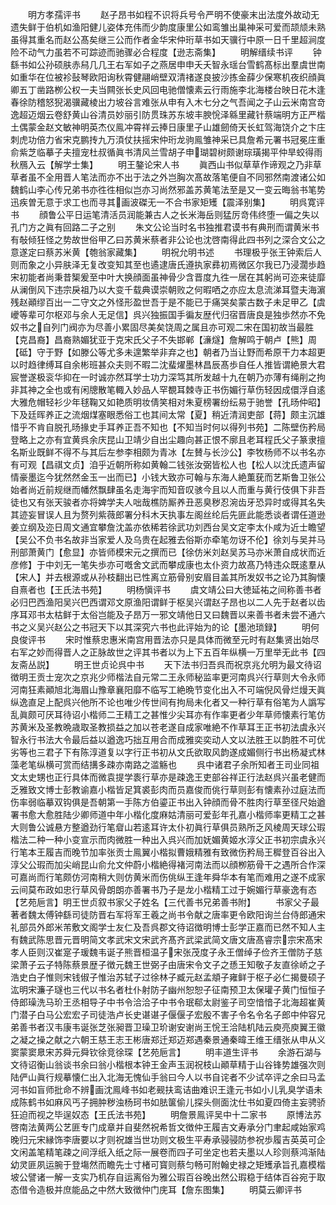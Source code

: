 <!-- { "loadSidebar": true } -->
　　明方孝孺评书
　　赵子昂书如程不识将兵号令严明不使豪末出法度外故动无遗失鲜于伯机如渔阳健儿姿体充伟而少韵度康里公如鸾雏出巢神采可爱而颉颃未熟虽得其重名而赵公髙矣继三公而作者金华宋仲珩草书如天骥行中原一日千里超涧度险不动气力虽若不可踪迹而驰骤必合程度【逊志斋集】
　　明解缙续书评
　　钟繇书如公孙硕肤赤舄几几王右军如子之燕居申申夭夭智永瑶台雪鹤髙标出羣虞世南如重华在位被袗鼔琴欧阳询秋霄健翮峭壁双清禇遂良披沙拣金薛少保寒机夜织顔眞卿五丁凿路栁公权一夫当闗张长史风回电驰僧懐素云行雨施李北海楼台映日花木逢春徐防稽怒猊渴骥藏棱出力坡谷言难张从申有入木七分之气吾闻之子山云米南宫竒逸超迈烟云卷舒黄山谷清员妙丽引防贯珠苏东坡丰腴恱泽緜里藏针蔡端明方正严楷土偶蒙金赵文敏神明英杰仪鳯冲霄祥云捧日康里子山雄劒倚天长虹驾海饶介之卞庄刺虎功倍力省宋克鹏抟九万湏仗扶摇宋仲珩龙驹鳯雏神采已具詹希元署书冠冕庄重俞紫芝临摹子夫擅宠杜叔循眞书清风兰雪胡子申瑚碧树颇谢琮璜揭平仲旱蛟得雨秋鴈入云【解学士集】
　　明王鏊论宋人书
　　眞西山书似草草作谛观之乃非草草者虽不全用晋人笔法而亦不出于法之外岂胸次髙故落笔便自不同邪然南渡诸公如魏鹤山李心传兄弟书亦徃徃相似岂亦习尚然邪盖苏黄笔法至是又一变云晦翁书笔势迅疾曽无意于求工也而寻其画波磔无一不合书家矩矱【震泽别集】
　　明呉寛评书
　　顔鲁公平日运笔清活员润能兼古人之长米海岳则猛厉竒伟终堕一偏之失以孔门方之眞有回路二子之别
　　朱文公论当时名书独推君谟书有典刑而谓黄米书有敧倾狂怪之势故世俗甲乙曰苏黄米蔡者非公论也沈啓南得此四书列之深合文公之意遂定曰蔡苏米黄【匏翁家藏集】
　　明祝允明书述
　　书理极乎张王钟索后人则而象之小异肤泽无复改变知其至也遹逮唐氏遵执家彞初焉微区尔我已乃浸濶歩趋宋初能者尚秉昔榘爰至中叶大换顔面虽神骨少含晋度九徃一居在其躬尚可迩来徒靡从澜倒风下违宗戾祖乃以大变千载典谟崇朝败之何暇哂之亦应太息流涕耳暨夫海濵残赵顚缪百出一二守文之外怪形盈世吾于是不能已于痛哭矣蒙古数子未足甲乙【虞巙等辈可尔枢邓与余人无足信】呉兴独振国手徧友歴代归宿晋唐良是独歩然亦不免奴书之自列门阀亦为尽善小累固尽美矣饶周之属且亦可观二宋在国初故当最胜【克昌裔】昌裔熟媚犹亚于克宋氏父子不失邯郸【濓燧】詹解鸣于朝卢【熊】周【砥】守于野【如滕公等尤多未遑繁举非弃之也】朝者乃当让野而希原干力本超更以时趋律缚耳自余彬班甚众夫则不暇二沈蜚燿墨林昌辰髙歩自任人推皆谓絶景大君宸誉遂极衮华抑在一时诚亦然耳学士功力深笃其所发越十九在朝乃亦薄有绳削之拘非其神之全也或有闲牕散笔輙入妙品人罕覩耳棘寺正书伤媚行草伤轻因成儇浮自逺大雅危帽轻衫少年毬鞠又如艳质明妆倩笑相对朱夏榜署纷纭易于驰誉【孔旸仲昭】下及廷晖养正之流烟煤塞眼悉俗工也其间太常【夏】稍近清润吏部【蒋】颇主沉雄惜乎不肯自脱孔旸掾史手耳养正吾不知也【不知当时何以得列书苑】二陈壁伤矜局登略上之亦有宜黄呉余庆昆山卫靖少自出尘趣向甚正恨不廓且老耳程氏父子篆隶擅名斯业既鲜不得不与其后左参李相颇为青冰【左賛与长沙公】李牧杨师不以书名亦有可观【昌祺文贞】洎乎近朝所称如黄翰二钱张汝弼皆松人也【松人以沈氏遗声留情豪墨迄今犹然然金玉一出而已】小钱大致亦可翰与东海人絶薫莸而艺斯鲁卫张公始者尚近前规继而幡然飘肆虽名走海宇而知音叹骇今且以人而重与黄行伎俱下非吾徒也又有张天骏者亦将婢学夫人咄哉樵防厮养丑恶臭秽忍涴齿牙恐异时或得其名失其迹妄冒误人且为赘列紫薇郎署分科木天执事左阁丝纶后先匪此能悉谈者谓任道逊姜立纲及迩日周文通宜攀詹沈盖亦依稀若徐武功刘西台吴文定李太仆咸为近士瞻望【吴公不负书名故非当家爱人及乌贵在起雅去俗斯亦牵笔勿讶不伦】徐刘与吴并马刑部萧黄门【愈显】亦皆师模宋元之撰而已【徐仿米刘赵吴苏马亦米萧自成状而近彦修】于中刘无一笔失歩亦可嘅舍文武而攀成康也太仆资力故髙乃特违众既逺羣从【宋人】并去根源或从孙枝翻出已性离立筋骨别安眉目盖其所发奴书之论乃其胸懐自熹者也【王氏法书苑】
　　明杨愼评书
　　虞文靖公曰大徳延祐之间称善书者必归巴西渔阳吴兴巴西谓邓文原渔阳谓鲜于枢吴兴谓赵子昂也以二人先于赵者以齿序耳邓书太枯鲜于太俗岂能及子昂万一邪文靖他日又曰魏晋以来善书者未尝不通六书之义吴兴赵公之书冠天下以其深究六书也此评始为的论【墨池琐録】
　　明何良俊评书
　　宋时惟蔡忠惠米南宫用晋法亦只是具体而微至元时有赵集贤出始尽右军之妙而得晋人之正脉故世之评其书者以为上下五百年纵横一万里举无此书【四友斋丛説】
　　明王世贞论呉中书
　　天下法书归吾呉而祝京兆允明为最文待诏徴明王贡士宠次之京兆少师楷法自元常二王永师秘监率更河南呉兴行草则大令永师河南狂素顚旭北海眉山豫章襄阳靡不临写工絶晩节变化出入不可端倪风骨烂熳天眞纵逸直足上配呉兴他所不论也唯少传世间有拘局未化者又一种行草有俗笔为人譌写乱眞颇可厌耳待诏小楷师二王精工之甚惟少尖耳亦有作率更者少年草师懐素行笔仿苏黄米及圣教晩歳取圣教损益之加以苍老遂自成家唯絶不作草耳王正书初法虞永兴智永行书法大令最后益以遒逸巧拙互用合而成雅奕奕动人文以法胜王以韵胜不可优劣等也三君子下有陈淳道复以字行正书初从文氏欲取风韵遂成媚侧行书出杨凝式林藻老笔纵横可赏而结搆多疎亦南路之滥觞也
　　呉中诸君子余所知者王司业同祖文太史甥也正行具体而微袁提学袠行草亦是疎逸王吏部谷祥正行法赵呉兴虽老健而乏雅致文博士彭教谕嘉小楷皆足箕裘彭肉而员嘉俊而佻行草则彭有懐素孙过庭法而伤率弱临摹双钩俱是吾朝第一手陈方伯鎏正书出入钟顔而骨不胜肉行草至径尺始遒署书愈大愈胜陆少卿师道中年小楷化度麻姑清丽可爱彭年孔嘉小楷师率更精工之甚大则鲁公诚悬方整遒劲行笔睂山若逺耳许太仆初眞行草俱员熟所乏风棱周天球公瑕楷法二种一种小变宣示而肉微胜一种出入呉兴而加妩媚黄姬水淳父正书初宗虞永兴行笔本王履吉而晚节加率张贡士鳯翼小楷拟曹娥精雅有致微伤矜局王穉登百谷出入淳父公瑕而加尖峭昆山俞允文仲蔚小楷絶得褚河南法而以顔栁筋骨干之遇所合作深可嘉尚而行笔颇仿河南稍大则仿黄米而伤佻纵王逢年舜华本有笔而难用之遂不成家云间莫布政如忠行草风骨朗朗亦善署书乃子是龙小楷精工过于婉媚行草豪逸有态【艺苑巵言】明王世贞叙书家父子姓名【三代善书兄弟善书附】
　　书家父子最著者魏太傅钟繇司徒防晋右军将军王羲之尚书令献之唐率更令欧阳询兰台侍郎通宋礼部员外郎米芾敷文阁学士友仁及吾呉郡文待诏徴明博士彭学正嘉而已然不知人主有魏武陈思晋元晋明简文孝武宋文宋武齐髙齐武梁武简文唐文唐髙睿宗宗宋髙宋孝人臣则汉崔寔子瑗魏韦诞子熊晋桓温子宋张茂度子永王僧绰子俭齐王僧防子慈梁萧子云子特陈蔡景歴子徴元魏王世弼子由唐宋令文子之愻王知敬子友直徐峤之子浩史白子惟则宋钱俶子惟治苏轼子过徐林子臧元赵孟頫子雍鲜于枢子必仁揭曼硕子汯明宋濂子璲也三代以书名者杜仆射防子幽州恕恕子征南预卫太保瓘子黄门恒恒子侍郎璪洗马玠王丞相导子中书令洽洽子中书令珉郗太尉鉴子司空愔愔子北海超崔黄门潜子白马公宏宏子司徒浩卢长史谌谌子偃偃子宏殷不害子令名令名子郎中仲容兄弟善书者汉韦康韦诞张芝张昶晋卫璪卫玠谢安谢尚王恱王洽陆机陆云庾亮庾翼王徽之凝之操之献之六朝王慈王志王彬唐郑迁郑迈郑遇秦景通秦暐王维王缙张从申从义窦蒙窦臮宋苏舜元舜钦徐竞徐琛【艺苑巵言】
　　明丰道生评书
　　余游石湖与文待诏衡山翁谈书余曰翁小楷根本钟王金声玉润祝枝山顚草精于山谷锋势雄强次则陆俨山眞行规摹懐仁出入北海无愧仙手翁曰今人以书自诧者不少试卒评之余曰马孟河书如盲师批命不辨画沈鳯峰书如老觋扶鸾诘曲难识王逢元书如小儿乳臭学语未成陈鹤书如麻风丐子拥肿秽浊杨珂书如胠箧偷儿探头侧面沈仕书如夏四倚主妄骋骄狂迫而视之毕逞奴态【王氏法书苑】
　　明詹景鳯评吴中十二家书
　　原博法苏啓南法黄两公艺匪专门成章并自斐然祝希哲文徴仲王履吉文寿承分门聿起咸始家鸡晚归元宋縁饰李唐要以才则祝雄当世功则文极生平寿承骎骎防参祝歩履吉英英可企文闲盖笔精笔疎之间浮纸入纸之际一展卷而四子可坐定也若夫墨以人珍则蔡鸿渐陆幼灵匪夙运腕于登塲然而瞻先士寸楮可寳则蔡匀畅可附翰史禄之矩矱承旨孔嘉模楷坡公譬诸一解一支实乃机存自运离俗为雅公瑕百谷晚出然公瑕稳于结体百谷宛于取态借令造极并庶能品之中然大致徴仲门庑耳【詹东图集】
　　明莫云卿评书
